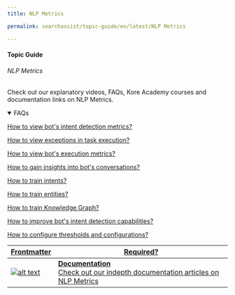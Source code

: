 ```yaml
---
title: NLP Metrics

permalink: searchassist/topic-guide/en/latest/NLP Metrics

---
```

#### Topic Guide
###### NLP Metrics


  Check out our explanatory videos, FAQs, Kore Academy courses and documentation links on NLP Metrics.


<details open>
  <summary>FAQs
  </summary>

  <a class="doc-link" target="_blank" href="https://developer.kore.ai/docs/bots/analyzing-your-bot/bot-analysis/#Identified_and_Unidentified_Intents">
 
  How to view bot's intent detection metrics?

</a>
<a class="doc-link" target="_blank" href="https://developer.kore.ai/docs/bots/analyzing-your-bot/bot-analysis/#Failed_Tasks">
 
  How to view exceptions in task execution?

</a>
  
<a class="doc-link" target="_blank" href="https://developer.kore.ai/docs/bots/analyzing-your-bot/bot-analysis/#Performance">
 
  How to view bot's execution metrics?

</a>
  
<a class="doc-link" target="_blank" href="https://developer.kore.ai/docs/bots/analyzing-your-bot/conversation-flow/">
 
  How to gain insights into bot's conversations?

</a>

<a class="doc-link" target="_blank" href="https://developer.kore.ai/docs/bots/chatbot-overview/nlp-guide/#Intent_Detection">
 
  How to train intents?

</a>


<a class="doc-link" target="_blank" href="https://developer.kore.ai/docs/bots/chatbot-overview/nlp-guide/#Entity_Detection">
 
  How to train entities?

</a>


<a class="doc-link" target="_blank" href="https://developer.kore.ai/docs/bots/chatbot-overview/nlp-guide/#Knowledge_Graph">

  How to train Knowledge Graph?

</a>

  <a class="doc-link" target="_blank" href="https://developer.kore.ai/docs/bots/nlp/additional-notes-nlp-settings-guidelines/">

  How to improve bot's intent detection capabilities?

</a>
  
  <a class="doc-link" target="_blank" href="https://developer.kore.ai/docs/bots/nlp/user-utterances/#ml-parameters">

  How to configure thresholds and configurations?

</a>

</details>


<a class="doc-link" target="_blank" href="https://developer.kore.ai/docs/bots/analyzing-your-bot/bot-analysis/">
 

| Frontmatter | Required? |
|-------------|-------------|
| ![alt text](images/docIcon.svg "Title") | **Documentation**  <br /> Check out our indepth documentation articles on NLP Metrics | 


</a>
